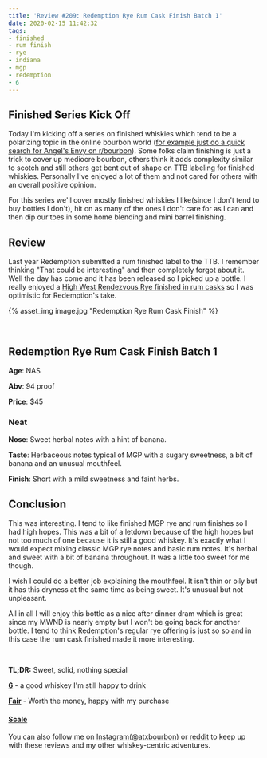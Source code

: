 ```yaml
---
title: 'Review #209: Redemption Rye Rum Cask Finish Batch 1'
date: 2020-02-15 11:42:32
tags:
- finished
- rum finish
- rye
- indiana
- mgp
- redemption
- 6
---
```


## Finished Series Kick Off

Today I'm kicking off a series on finished whiskies which tend to be a polarizing topic in the online bourbon world ([for example just do a quick search for Angel's Envy on r/bourbon](https://www.reddit.com/r/bourbon/search?q=angels+envy&restrict_sr=on&sort=relevance&t=all)). Some folks claim finishing is just a trick to cover up mediocre bourbon, others think it adds complexity similar to scotch and still others get bent out of shape on TTB labeling for finished whiskies. Personally I've enjoyed a lot of them and not cared for others with an overall positive opinion. 

For this series we'll cover mostly finished whiskies I like(since I don't tend to buy bottles I don't), hit on as many of the ones I don't care for as I can and then dip our toes in some home blending and mini barrel finishing.

## Review

Last year Redemption submitted a rum finished label to the TTB. I remember thinking "That could be interesting" and then completely forgot about it. Well the day has come and it has been released so I picked up a bottle. I really enjoyed a [High West Rendezvous Rye finished in rum casks](https://atxbourbon.com/2019/10/31/Reviews-156-High-West-Rendezvous-Rye-Barrel-Select-Rum-Finish/) so I was optimistic for Redemption's take.

{% asset_img image.jpg "Redemption Rye Rum Cask Finish" %}

&nbsp;

## Redemption Rye Rum Cask Finish Batch 1 
**Age**: NAS

**Abv**: 94 proof

**Price**: $45

### Neat
**Nose**: Sweet herbal notes with a hint of banana.

**Taste**: Herbaceous notes typical of MGP with a sugary sweetness, a bit of banana and an unusual mouthfeel.

**Finish**: Short with a mild sweetness and faint herbs. 

## Conclusion

This was interesting. I tend to like finished MGP rye and rum finishes so I had high hopes. This was a bit of a letdown because of the high hopes but not too much of one because it is still a good whiskey. It's exactly what I would expect mixing classic MGP rye notes and basic rum notes. It's herbal and sweet with a bit of banana throughout. It was a little too sweet for me though.

I wish I could do a better job explaining the mouthfeel. It isn't thin or oily but it has this dryness at the same time as being sweet. It's unusual but not unpleasant.

All in all I will enjoy this bottle as a nice after dinner dram which is great since my MWND is nearly empty but I won't be going back for another bottle. I tend to think Redemption's regular rye offering is just so so and in this case the rum cask finished made it more interesting.

&nbsp;

**TL;DR:** Sweet, solid, nothing special


[**6**](https://atxbourbon.com/tags/6/) - a good whiskey I'm still happy to drink

[**Fair**](https://atxbourbon.com/tags/fair-value/) - Worth the money, happy with my purchase


#### [Scale](http://atxbourbon.com/Scale/)

You can also follow me on [Instagram(@atxbourbon)](https://www.instagram.com/atxbourbon/) or [reddit](https://www.reddit.com/r/atxbourbon/) to keep up with these reviews and my other whiskey-centric adventures.

